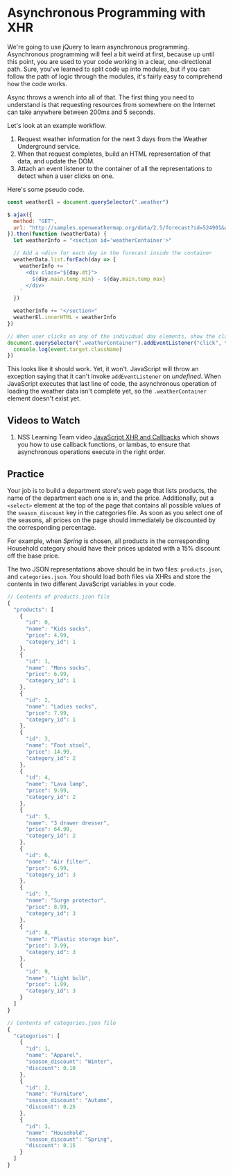# Asynchronous Programming with XHR

We're going to use jQuery to learn asynchronous programming. Asynchronous programming will feel a bit weird at first, because up until this point, you are used to your code working in a clear, one-directional path. Sure, you've learned to split code up into modules, but if you can follow the path of logic through the modules, it's fairly easy to comprehend how the code works.

Async throws a wrench into all of that. The first thing you need to understand is that requesting resources from somewhere on the Internet can take anywhere between 200ms and 5 seconds.

Let's look at an example workflow.

1. Request weather information for the next 3 days from the Weather Underground service.
1. When that request completes, build an HTML representation of that data, and update the DOM.
1. Attach an event listener to the container of all the representations to detect when a user clicks on one.

Here's some pseudo code.

```js
const weatherEl = document.querySelector(".weather")

$.ajax({
  method: "GET",
  url: "http://samples.openweathermap.org/data/2.5/forecast?id=524901&appid=b1b15e88fa797225412429c1c50c122a1"
}).then(function (weatherData) {
  let weatherInfo = "<section id='weatherContainer'>"

  // Add a <div> for each day in the forecast inside the container
  weatherData.list.forEach(day => {
    weatherInfo += `
      <div class="${day.dt}">
        ${day.main.temp_min} - ${day.main.temp_max}
      </div>
    `
  })

  weatherInfo += "</section>"
  weatherEl.innerHTML = weatherInfo
})

// When user clicks on any of the individual day elements, show the class name
document.querySelector(".weatherContainer").addEventListener("click", function (event) {
  console.log(event.target.className)
})
```

This looks like it should work. Yet, it won't. JavaScript will throw an exception saying that it can't invoke `addEventListener` on *undefined*. When JavaScript executes that last line of code, the asynchronous operation of loading the weather data isn't complete yet, so the `.weatherContainer` element doesn't exist yet.

## Videos to Watch

1. NSS Learning Team video [JavaScript XHR and Callbacks](https://www.youtube.com/watch?v=2R28EX9QShI&index=6&list=PLX0ucpUE_qIOUsxGNEPpP9yonb4zerVIC) which shows you how to use callback functions, or lambas, to ensure that asynchronous operations execute in the right order.

## Practice

Your job is to build a department store's web page that lists products, the name of the department each one is in, and the price. Additionally, put a `<select>` element at the top of the page that contains all possible values of the `season_discount` key in the categories file. As soon as you select one of the seasons, all prices on the page should immediately be discounted by the corresponding percentage.

For example, when _Spring_ is chosen, all products in the corresponding Household category should have their prices updated with a 15% discount off the base price.

The two JSON representations above should be in two files: `products.json`, and `categories.json`. You should load both files via XHRs and store the contents in two different JavaScript variables in your code.

```js
// Contents of products.json file
{
  "products": [
    {
      "id": 0,
      "name": "Kids socks",
      "price": 4.99,
      "category_id": 1
    },
    {
      "id": 1,
      "name": "Mens socks",
      "price": 6.99,
      "category_id": 1
    },
    {
      "id": 2,
      "name": "Ladies socks",
      "price": 7.99,
      "category_id": 1
    },
    {
      "id": 3,
      "name": "Foot stool",
      "price": 14.99,
      "category_id": 2
    },
    {
      "id": 4,
      "name": "Lava lamp",
      "price": 9.99,
      "category_id": 2
    },
    {
      "id": 5,
      "name": "3 drawer dresser",
      "price": 64.99,
      "category_id": 2
    },
    {
      "id": 6,
      "name": "Air filter",
      "price": 6.99,
      "category_id": 3
    },
    {
      "id": 7,
      "name": "Surge protector",
      "price": 8.99,
      "category_id": 3
    },
    {
      "id": 8,
      "name": "Plastic storage bin",
      "price": 3.99,
      "category_id": 3
    },
    {
      "id": 9,
      "name": "Light bulb",
      "price": 1.99,
      "category_id": 3
    }
  ]
}
```

```js
// Contents of categories.json file
{
  "categories": [
    {
      "id": 1,
      "name": "Apparel",
      "season_discount": "Winter",
      "discount": 0.10
    },
    {
      "id": 2,
      "name": "Furniture",
      "season_discount": "Autumn",
      "discount": 0.25
    },
    {
      "id": 3,
      "name": "Household",
      "season_discount": "Spring",
      "discount": 0.15
    }
  ]
}
```
